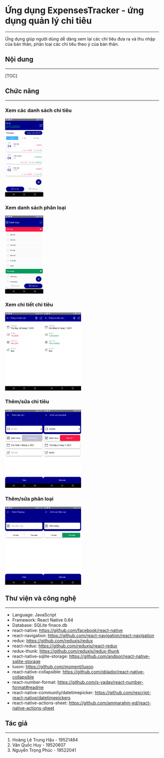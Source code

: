 # Ứng dụng  ExpensesTracker - ứng dụng quản lý chi tiêu

------

Ứng dụng giúp người dùng dễ dàng xem lại các chi tiêu đưa ra và thu nhập của bản thân, phân loại các chi tiêu theo ý của bản thân.

## Nội dung

---

[TOC]

## Chức năng

---

### Xem các danh sách chi tiêu

<img src=".\image\Screenshot_1625370715.png" alt="Screenshot_1625370715" style="zoom:25%;" />

### Xem danh sách phân loại

<img src=".\image\Screenshot_1625370776.png" alt="Screenshot_1625370776" style="zoom: 25%;" />

### Xem chi tiết chi tiêu

<img src=".\image\Screenshot_1625370942.png" alt="Screenshot_1625370942" style="zoom:25%;" /><img src=".\image\Screenshot_1625370873.png" alt="Screenshot_1625370873" style="zoom:25%;" />

### Thêm/sửa chi tiêu

<img src=".\image\Screenshot_1625371075.png" alt="Screenshot_1625371075" style="zoom:25%;" /><img src=".\image\Screenshot_1625371083.png" alt="Screenshot_1625371083" style="zoom:25%;" />

### Thêm/sửa phân loại

<img src=".\image\Screenshot_1625371202.png" alt="Screenshot_1625371202" style="zoom:25%;" /><img src=".\image\Screenshot_1625371213.png" alt="Screenshot_1625371213" style="zoom:25%;" />

## Thư viện và công nghệ

---

- Language: JavaScript
- Framework: React Native 0.64
- Database: SQLite finace.db
- react-native: https://github.com/facebook/react-native
- react-navigation: https://github.com/react-navigation/react-navigation
- redux: https://github.com/reduxjs/redux
- react-redux: https://github.com/reduxjs/react-redux
- redux-thunk: https://github.com/reduxjs/redux-thunk
- react-native-sqlite-storage: https://github.com/andpor/react-native-sqlite-storage
- luxon: https://github.com/moment/luxon
- react-native-collapsible: https://github.com/oblador/react-native-collapsible
- react-number-format: https://github.com/s-yadav/react-number-format#readme
- react-native-community/datetimepicker: https://github.com/rescript-react-native/datetimepickers
- react-native-actions-sheet: https://github.com/ammarahm-ed/react-native-actions-sheet

## Tác giả

---

1. Hoàng Lê Trung Hậu - 19521484
2. Văn Quốc Huy - 19520607
3. Nguyễn Trọng Phúc - 19522041